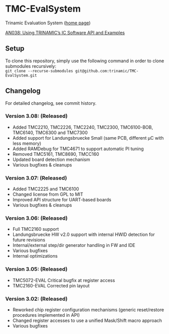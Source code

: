 # TMC-EvalSystem

Trinamic Evaluation System ([home page](https://www.trinamic.com/support/eval-kits/))

[AN038: Using TRINAMIC’s IC Software API and Examples](https://www.trinamic.com/fileadmin/assets/Support/AppNotes/AN038_Using_TRINAMICs_IC_Software_API_and_Examples.pdf)

## Setup
To clone this repository, simply use the following command in order to clone submodules recursively:  
`git clone --recurse-submodules git@github.com:trinamic/TMC-EvalSystem.git`

## Changelog

For detailed changelog, see commit history.

### Version 3.08: (Released)
 * Added TMC2210, TMC2226, TMC2240, TMC2300, TMC6100-BOB, TMC6140, TMC6300 and TMC7300
 * Added support for Landungsbruecke Small (same PCB, different µC with less memory)
 * Added RAMDebug for TMC4671 to support automatic PI tuning
 * Removed TMC5161, TMC8690, TMCC160
 * Updated board detection mechanism
 * Various bugfixes & cleanups

### Version 3.07: (Released)
 * Added TMC2225 and TMC6100
 * Changed license from GPL to MIT
 * Improved API structure for UART-based boards
 * Various bugfixes & cleanups

### Version 3.06: (Released)
* Full TMC2160 support
* Landungsbruecke HW v2.0 support with internal HWID detection for future revisions
* Internal/external step/dir generator handling in FW and IDE
* Various bugfixes
* Internal optimizations

### Version 3.05: (Released)
* TMC5072-EVAL Critical bugfix at register access
* TMC2160-EVAL Corrected pin layout

### Version 3.02: (Released)
* Reworked chip register configuration mechanisms (generic reset/restore procedures implemented in API)
* Changed register accesses to use a unified Mask/Shift macro approach
* Various bugfixes
